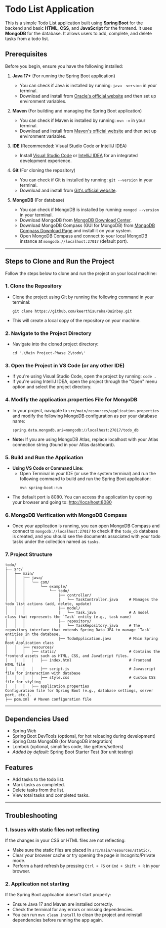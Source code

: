 # Todo List Application

This is a simple Todo List application built using **Spring Boot** for the backend and basic **HTML**, **CSS**, and **JavaScript** for the frontend. It uses **MongoDB** for the database. It allows users to add, complete, and delete tasks from a todo list.

## Prerequisites

Before you begin, ensure you have the following installed:

1. **Java 17+** (For running the Spring Boot application)
   - You can check if Java is installed by running: `java -version` in your terminal.
   - Download and install from [Oracle's official website](https://www.oracle.com/java/technologies/javase/jdk17-archive-downloads.html) and then set up environment variables.

2. **Maven** (For building and managing the Spring Boot application)
   - You can check if Maven is installed by running: `mvn -v` in your terminal.
   - Download and install from [Maven's official website](https://maven.apache.org/download.cgi) and then set up environment variables.

3. **IDE** (Recommended: Visual Studio Code or IntelliJ IDEA)
   - Install [Visual Studio Code](https://code.visualstudio.com/) or [IntelliJ IDEA](https://www.jetbrains.com/idea/) for an integrated development experience.

4. **Git** (For cloning the repository)
   - You can check if Git is installed by running: `git --version` in your terminal.
   - Download and install from [Git's official website](https://git-scm.com/).

5. **MongoDB** (For database)
   - You can check if MongoDB is installed by running: `mongod --version` in your terminal.
   - Download MongoDB from [MongoDB Download Center](https://www.mongodb.com/try/download/community).
   - Download MongoDB Compass (GUI for MongoDB) from [MongoDB Compass Download Page](https://www.mongodb.com/try/download/community) and install it on your system.
   - Open MongoDB Compass and connect to your local MongoDB instance at `mongodb://localhost:27017` (default port).

---

## Steps to Clone and Run the Project
Follow the steps below to clone and run the project on your local machine:

### 1. Clone the Repository
- Clone the project using Git by running the following command in your terminal:
    ```
    git clone https://github.com/keerthisureka/Quinbay.git
    ```
- This will create a local copy of the repository on your machine.

### 2. Navigate to the Project Directory
- Navigate into the cloned project directory:
    ```
    cd '.\Main Project-Phase 2\todo\'
    ```

### 3. Open the Project in VS Code (or any other IDE)
- If you're using Visual Studio Code, open the project by running: `code .`
- If you're using IntelliJ IDEA, open the project through the "Open" menu option and select the project directory.

### 4. Modify the application.properties File for MongoDB
- In your project, navigate to `src/main/resources/application.properties` and modify the following MongoDB configuration as per your database name:
    ```
    spring.data.mongodb.uri=mongodb://localhost:27017/todo_db
    ```
- **Note:** If you are using MongoDB Atlas, replace localhost with your Atlas connection string (found in your Atlas dashboard).

### 5. Build and Run the Application
- **Using VS Code or Command Line:** 
    - Open Terminal in your IDE (or use the system terminal) and run the following command to build and run the Spring Boot application:
        ```
        mvn spring-boot:run
        ```
- The default port is 8080. You can access the application by opening your browser and going to: [http://localhost:8080](http://localhost:8080)

### 6. MongoDB Verification with MongoDB Compass
- Once your application is running, you can open MongoDB Compass and connect to `mongodb://localhost:27017` to check if the `todo_db` database is created, and you should see the documents associated with your todo tasks under the collection named as `tasks`.

### 7. Project Structure
```
todo/
├── src/
│   ├── main/
│   │   ├── java/
│   │   │   └── com/
│   │   │       └── example/
│   │   │           └── todo/
│   │   │               |── controller/
│   │   │               |   └── TaskController.java     # Manages the todo list actions (add, delete, update)
│   │   │               |── model/
│   │   │               |   └── Task.java               # A model class that represents the `Task` entity (e.g., task name)
│   │   │               |── repository/
│   │   │               |   └── TaskRepository.java     # The repository interface that extends Spring Data JPA to manage `Task` entities in the database.
│   │   │               |── TodoApplication.java        # Main Spring Boot Application class
│   │   ├── resources/
│   │   │   ├── static/                                 # Contains the frontend assets such as HTML, CSS, and JavaScript files.
│   │   │   │   ├── index.html                          # Frontend HTML file
│   │   │   │   ├── script.js                           # Javascript file for interaction with database
│   │   │   │   ├── style.css                           # Custom CSS file for styling
│   │   │   ├── application.properties                  # Configuration file for Spring Boot (e.g., database settings, server port, etc.).
├── pom.xml  # Maven configuration file
```

---

## Dependencies Used
- Spring Web
- Spring Boot DevTools (optional, for hot reloading during development)
- Spring Data MongoDB (for MongoDB integration)
- Lombok (optional, simplifies code, like getters/setters)
- *Added by default:* Spring Boot Starter Test (for unit testing)

## Features
- Add tasks to the todo list.
- Mark tasks as completed.
- Delete tasks from the list.
- View total tasks and completed tasks.

---

## Troubleshooting
### 1. Issues with static files not reflecting
If the changes in your CSS or HTML files are not reflecting:
- Make sure the static files are placed in `src/main/resources/static/`.
- Clear your browser cache or try opening the page in Incognito/Private mode.
- Perform a hard refresh by pressing `Ctrl + F5` or `Cmd + Shift + R` in your browser.

### 2. Application not starting
If the Spring Boot application doesn't start properly:
- Ensure Java 17 and Maven are installed correctly.
- Check the terminal for any errors or missing dependencies.
- You can run `mvn clean install` to clean the project and reinstall dependencies before running the app again.